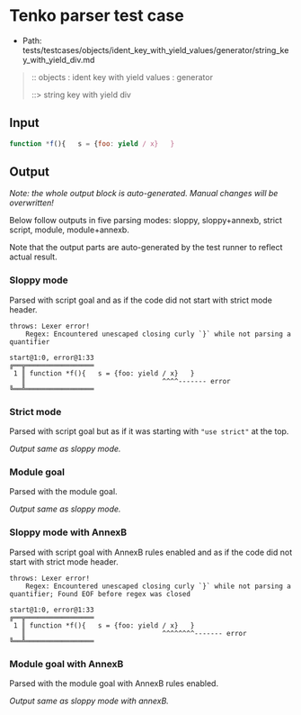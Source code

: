 # Tenko parser test case

- Path: tests/testcases/objects/ident_key_with_yield_values/generator/string_key_with_yield_div.md

> :: objects : ident key with yield values : generator
>
> ::> string key with yield div

## Input


`````js
function *f(){   s = {foo: yield / x}   }
`````

## Output

_Note: the whole output block is auto-generated. Manual changes will be overwritten!_

Below follow outputs in five parsing modes: sloppy, sloppy+annexb, strict script, module, module+annexb.

Note that the output parts are auto-generated by the test runner to reflect actual result.

### Sloppy mode

Parsed with script goal and as if the code did not start with strict mode header.

`````
throws: Lexer error!
    Regex: Encountered unescaped closing curly `}` while not parsing a quantifier

start@1:0, error@1:33
╔══╦═════════════════
 1 ║ function *f(){   s = {foo: yield / x}   }
   ║                                  ^^^^------- error
╚══╩═════════════════

`````

### Strict mode

Parsed with script goal but as if it was starting with `"use strict"` at the top.

_Output same as sloppy mode._

### Module goal

Parsed with the module goal.

_Output same as sloppy mode._

### Sloppy mode with AnnexB

Parsed with script goal with AnnexB rules enabled and as if the code did not start with strict mode header.

`````
throws: Lexer error!
    Regex: Encountered unescaped closing curly `}` while not parsing a quantifier; Found EOF before regex was closed

start@1:0, error@1:33
╔══╦═════════════════
 1 ║ function *f(){   s = {foo: yield / x}   }
   ║                                  ^^^^^^^^------- error
╚══╩═════════════════

`````

### Module goal with AnnexB

Parsed with the module goal with AnnexB rules enabled.

_Output same as sloppy mode with annexB._
